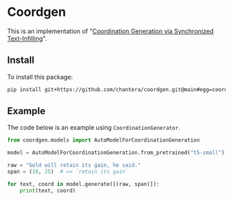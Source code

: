 # Coordgen

This is an implementation of "[Coordination Generation via Synchronized Text-Infilling](https://aclanthology.org/2022.coling-1.517/)".

## Install

To install this package:

```sh
pip install git+https://github.com/chantera/coordgen.git@main#egg=coordgen
```

## Example

The code below is an example using `CoordinationGenerator`.

```py
from coordgen.models import AutoModelForCoordinationGeneration

model = AutoModelForCoordinationGeneration.from_pretrained("t5-small")

raw = "Gold will retain its gain, he said."
span = (10, 25)  # => `retain its gain`

for text, coord in model.generate([(raw, span)]):
    print(text, coord)
```
